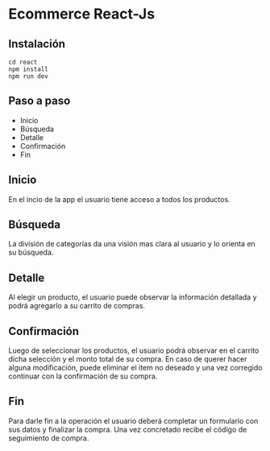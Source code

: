 # Ecommerce React-Js

## Instalación

```
cd react
npm install
npm run dev
```

## Paso a paso 

- Inicio
- Búsqueda
- Detalle
- Confirmación
- Fin


## Inicio
  En el incio de la app el usuario tiene acceso a todos los productos.
 
## Búsqueda
  La división de categorías da una visión mas clara al usuario y lo orienta en su búsqueda.
 
 ## Detalle
  Al elegir un producto, el usuario puede observar la información detallada y podrá agregarlo a su carrito de compras.
  
 ## Confirmación
 
  Luego de seleccionar los productos, el usuario podrá observar en el carrito dicha selección y el monto total de su compra. En caso de querer hacer alguna modificación, puede eliminar el item no deseado y una vez corregido continuar con la confirmación de su compra.
  
## Fin

  Para darle fin a la operación el usuario deberá completar un formulario con sus datos y finalizar la compra. Una vez concretado recibe el código de seguimiento de compra.